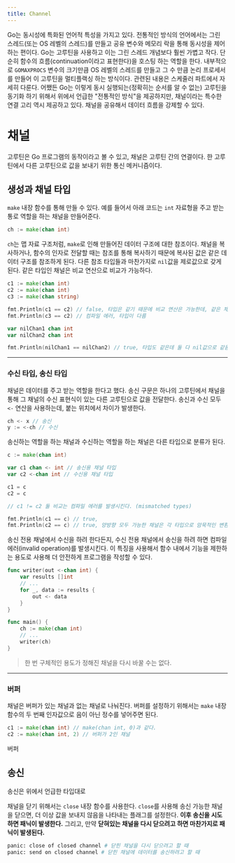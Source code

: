 ```yaml
---
title: Channel
---
```


Go는 동시성에 특화된 언어적 특성을 가지고 있다. 전통적인 방식의 언어에서는 그린 스레드(또는 OS 레벨의 스레드)를 만들고 공유 변수와 메모리 락을 통해 동시성을 제어하는 편이다. Go는 고루틴을 사용하고 이는 그린 스레드 개념보다 훨씬 가볍고 작다. 단순히 함수의 흐름(continuation이라고 표현한다)을 호스팅 하는 역할을 한다. 내부적으로 `GOMAXPROCS` 변수의 크기만큼 OS 레벨의 스레드를 만들고 그 수 만큼 논리 프로세서를 만들어 이 고루틴을 멀티플랙싱 하는 방식이다. 관련된 내용은 스케줄러 파트에서 자세히 다룬다. 어쨌든 Go는 이렇게 동시 실행되는(정확히는 순서를 알 수 없는) 고루틴을 동기화 하기 위해서 위에서 언급한 "전통적인 방식"을 제공하지만, 채널이라는 특수한 연결 고리 역시 제공하고 있다. 채널을 공유해서 데이터 흐름을 강제할 수 있다.

# 채널
고루틴은 Go 프로그램의 동작이라고 볼 수 있고, 채널은 고루틴 간의 연결이다. 한 고루틴에서 다른 고루틴으로 값을 보내기 위한 통신 메커니즘이다.

## 생성과 채널 타입
`make` 내장 함수를 통해 만들 수 있다. 예를 들어서 아래 코드는 `int` 자료형을 주고 받는 통로 역할을 하는 채널을 만들어준다.

```go
ch := make(chan int)
```

`ch`는 맵 자료 구조처럼, `make`로 인해 만들어진 데이터 구조에 대한 참조이다. 채널을 복사하거나, 함수의 인자로 전달할 때는 참조를 통해 복사하기 때문에 복사된 값은 같은 데이터 구조를 참조하게 된다. 다른 참조 타입들과 마찬가지로 `nil`값을 제로값으로 갖게 된다. 같은 타입인 채널은 비교 연산으로 비교가 가능하다.

```go
c1 := make(chan int)
c2 := make(chan int)
c3 := make(chan string)

fmt.Println(c1 == c2) // false, 타입은 같기 때문에 비교 연산은 가능한데, 같은 채널이 아님
fmt.Println(c3 == c2) // 컴파일 에러, 타입이 다름

var nilChan1 chan int
var nilChan2 chan int

fmt.Println(nilChan1 == nilChan2) // true, 타입도 같은데 둘 다 nil값으로 같음
```

---

### 수신 타입, 송신 타입

채널은 데이터를 주고 받는 역할을 한다고 했다. 송신 구문은 하나의 고루틴에서 채널을 통해 그 채널의 수신 표현식이 있는 다른 고루틴으로 값을 전달한다. 송신과 수신 모두 `<-` 연산을 사용하는데, 붙는 위치에서 차이가 발생한다.

```go
ch <- x // 송신
y := <-ch // 수신
```

송신하는 역할을 하는 채널과 수신하는 역할을 하는 채널은 다른 타입으로 분류가 된다.

```go
c := make(chan int)

var c1 chan <- int // 송신용 채널 타입
var c2 <-chan int // 수신용 채널 타입

c1 = c
c2 = c

// c1 != c2 둘 비교는 컴파일 에러를 발생시킨다. (mismatched types)

fmt.Println(c1 == c) // true,
fmt.Println(c2 == c) // true, 양방향 모두 가능한 채널은 각 타입으로 암묵적인 변환이 가능하다.
```

송신 전용 채널에서 수신을 하려 한다든지, 수신 전용 채널에서 송신을 하려 하면 컴파일 에러(invalid operation)를 발생시킨다. 이 특징을 사용해서 함수 내에서 기능을 제한하는 용도로 사용해 더 안전하게 프로그램을 작성할 수 있다.

```go
func writer(out <-chan int) {
    var results []int
    // ... 
    for _, data := results {
        out <- data
    }
}

func main() {
    ch := make(chan int)
    // ...
    writer(ch)
}
```

> 한 번 구체적인 용도가 정해진 채널을 다시 바꿀 수는 없다.

---

### 버퍼

채널은 버퍼가 있는 채널과 없는 채널로 나눠진다. 버퍼를 설정하기 위해서는 `make` 내장 함수의 두 번째 인자값으로 음이 아닌 정수를 넣어주면 된다.

```go
c1 := make(chan int) // make(chan int, 0)과 같다.
c2 := make(chan int, 2) // 버퍼가 2인 채널
```

버퍼

## 송신

송신은 위에서 언급한 타입대로

채널을 닫기 위해서는 `close` 내장 함수를 사용한다. `close`를 사용해 송신 가능한 채널을 닫으면, 더 이상 값을 보내지 않음을 나타내는 플래그를 설정한다. **이후 송신을 시도하면 패닉이 발생한다.** 그리고, 만약 **닫혀있는 채널을 다시 닫으려고 하면 마찬가지로 패닉이 발생된다.** 

```sh
panic: close of closed channel # 닫힌 채널을 다시 닫으려고 할 때
panic: send on closed channel # 닫힌 채널에 데이터를 송신하려고 할 때
```